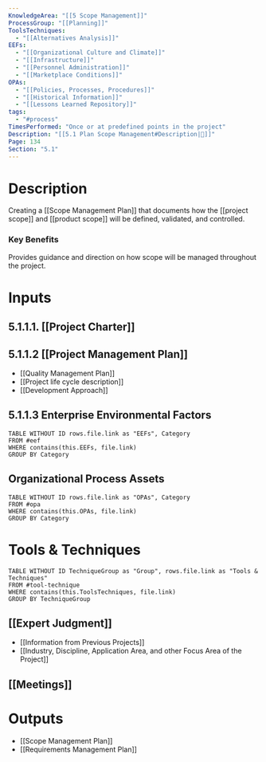 ```yaml
---
KnowledgeArea: "[[5 Scope Management]]"
ProcessGroup: "[[Planning]]"
ToolsTechniques:
  - "[[Alternatives Analysis]]"
EEFs:
  - "[[Organizational Culture and Climate]]"
  - "[[Infrastructure]]"
  - "[[Personnel Administration]]"
  - "[[Marketplace Conditions]]"
OPAs:
  - "[[Policies, Processes, Procedures]]"
  - "[[Historical Information]]"
  - "[[Lessons Learned Repository]]"
tags:
  - "#process"
TimesPerformed: "Once or at predefined points in the project"
Description: "[[5.1 Plan Scope Management#Description|📝]]"
Page: 134
Section: "5.1"
---
```

# Description
Creating a [[Scope Management Plan]] that documents how the [[project scope]] and [[product scope]]  will be defined, validated, and controlled.
### Key Benefits
Provides guidance and direction on how scope will be managed throughout the project.
# Inputs
## 5.1.1.1. [[Project Charter]]
## 5.1.1.2 [[Project Management Plan]]
- [[Quality Management Plan]]
- [[Project life cycle description]]
- [[Development Approach]]
## 5.1.1.3 Enterprise Environmental Factors
```dataview
TABLE WITHOUT ID rows.file.link as "EEFs", Category
FROM #eef
WHERE contains(this.EEFs, file.link)
GROUP BY Category
```
## Organizational Process Assets
```dataview
TABLE WITHOUT ID rows.file.link as "OPAs", Category
FROM #opa
WHERE contains(this.OPAs, file.link)
GROUP BY Category
```
# Tools & Techniques
```dataview
TABLE WITHOUT ID TechniqueGroup as "Group", rows.file.link as "Tools & Techniques"
FROM #tool-technique
WHERE contains(this.ToolsTechniques, file.link)
GROUP BY TechniqueGroup
```
## [[Expert Judgment]]
- [[Information from Previous Projects]]
- [[Industry, Discipline, Application Area, and other Focus Area of the Project]]
## [[Meetings]]
# Outputs
- [[Scope Management Plan]]
- [[Requirements Management Plan]]
